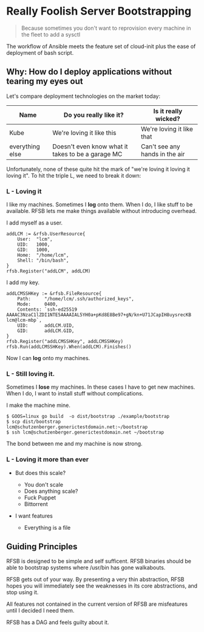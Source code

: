 # Really Foolish Server Bootstrapping

> Because sometimes you don't want to reprovision every machine in the fleet to add a sysctl

The workflow of Ansible meets the feature set of cloud-init plus the ease of deployment of bash script.


## Why: How do I deploy applications without tearing my eyes out

Let's compare deployment technologies on the market today:

| Name | Do you really like it? | Is it really wicked? |
| - | - | - |
| Kube | We're loving it like this | We're loving it like that |
| everything else | Doesn't even know what it takes to be a garage MC | Can't see any hands in the air |

Unfortunately, none of these quite hit the mark of "we're loving it loving it loving it". To hit the triple L, we need to break it down:

### L - Loving it

I like my machines. Sometimes I **log** onto them. When I do, I like stuff to be available. RFSB lets me make things available without introducing overhead. 

I add myself as a user.

```
addLCM := &rfsb.UserResource{
    User:  "lcm",
    UID:   1000,
    GID:   1000,
    Home:  "/home/lcm",
    Shell: "/bin/bash",
}
rfsb.Register("addLCM", addLCM)
```

I add my key.

```
addLCMSSHKey := &rfsb.FileResource{
    Path:     "/home/lcm/.ssh/authorized_keys",
    Mode:     0400,
    Contents: `ssh-ed25519 AAAAC3NzaC1lZDI1NTE5AAAAIAL5YH0a+pKd8E8Be97+gN/kn+U71JCapIH8uysrecKB lcm@lcm-mbp`,
    UID:      addLCM.UID,
    GID:      addLCM.GID,
}
rfsb.Register("addLCMSSHKey", addLCMSSHKey)
rfsb.Run(addLCMSSHKey).When(addLCM).Finishes()
```

Now I can **log** onto my machines.

### L - Still loving it.

Sometimes I **lose** my machines. In these cases I have to get new machines. When I do, I want to install stuff without complications.

I make the machine mine.

```
$ GOOS=linux go build  -o dist/bootstrap ./example/bootstrap
$ scp dist/bootstrap lcm@schutzenberger.generictestdomain.net:~/bootstrap
$ ssh lcm@schutzenberger.generictestdomain.net ~/bootstrap
```

The bond between me and my machine is now strong.

### L - Loving it more than ever

- But does this scale?
  - You don't scale
  - Does anything scale?
  - Fuck Puppet
  - Bittorrent

- I want features
  - Everything is a file

## Guiding Principles

RFSB is designed to be simple and self sufficent. RFSB binaries should be able to bootstrap systems where /usr/bin has gone walkabouts.

RFSB gets out of your way. By presenting a very thin abstraction, RFSB hopes you will immediately see the weaknesses in its core abstractions, and stop using it.

All features not contained in the current version of RFSB are misfeatures until I decided I need them.

RFSB has a DAG and feels guilty about it.
